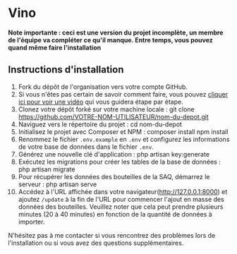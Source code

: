 # Vino

 **Note importante : ceci est une version du projet incomplète, un membre de l'équipe va compléter ce qu'il manque. Entre temps, vous pouvez quand même faire l'installation**
 
## Instructions d'installation

1. Fork du dépôt de l'organisation vers votre compte GitHub.
2. Si vous n'êtes pas certain de savoir comment faire, vous pouvez [cliquer ici pour voir une vidéo](https://www.youtube.com/watch?v=Zh_0IEOlhtU&ab_channel=JonathanMartel) qui vous guidera étape par étape.
3. Clonez votre dépôt forké sur votre machine locale :
git clone https://github.com/VOTRE-NOM-UTILISATEUR/nom-du-depot.git
4. Naviguez vers le répertoire du projet :
cd nom-du-depot
5. Initialisez le projet avec Composer et NPM :
composer install
npm install
6. Renommez le fichier `.env.example` en `.env` et configurez les informations de votre base de données dans le fichier `.env`.
7. Générez une nouvelle clé d'application :
php artisan key:generate
8. Exécutez les migrations pour créer les tables de la base de données :
php artisan migrate
9. Pour récupérer les données des bouteilles de la SAQ, démarrez le serveur :
php artisan serve
10. Accédez à l'URL affichée dans votre navigateur(http://127.0.0.1:8000) et ajoutez `/update` à la fin de l'URL pour commencer l'ajout en masse des données des bouteilles. Veuillez noter que cela peut prendre plusieurs minutes (20 à 40 minutes) en fonction de la quantité de données à importer.

N'hésitez pas à me contacter si vous rencontrez des problèmes lors de l'installation ou si vous avez des questions supplémentaires.
